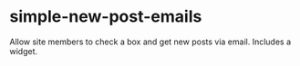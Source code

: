 simple-new-post-emails
======================

Allow site members to check a box and get new posts via email. Includes a widget.

